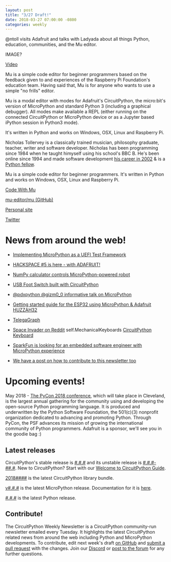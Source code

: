 ```yaml
---
layout: post
title: "3/27 Draft!"
date: 2018-03-27 07:00:00 -0800
categories: weekly
---
```


@ntoll visits Adafruit and talks with Ladyada about all things Python, education, communities, and the Mu editor.

IMAGE?

[Video](https://youtu.be/L1wYvTRzM2c)

Mu is a simple code editor for beginner programmers based on the feedback given to and experiences of the Raspberry Pi Foundation's education team. Having said that, Mu is for anyone who wants to use a simple "no frills" editor.

Mu is a modal editor with modes for Adafruit's CircuitPython, the micro:bit's version of MicroPython and standard Python 3 (including a graphical debugger). All modes make available a REPL (either running on the connected CircuitPython or MicroPython device or as a Jupyter based iPython session in Python3 mode).

It's written in Python and works on Windows, OSX, Linux and Raspberry Pi.

Nicholas Tollervey is a classically trained musician, philosophy graduate, teacher, writer and software developer. Nicholas has been programming since 1984 when he taught himyself using his school's BBC B. He's been online since 1994 and made software development [his career in 2002](http://ntoll.org/about/) & is a [Python fellow](https://www.python.org/psf/).

Mu is a simple code editor for beginner programmers. It's written in Python and works on Windows, OSX, Linux and Raspberry Pi.

[Code With Mu](https://codewith.mu/)

[mu-editor/mu (GitHub)](https://github.com/mu-editor/mu)

[Personal site](http://ntoll.org/)

[Twitter](https://twitter.com/ntoll/)

# News from around the web!
* [Implementing MicroPython as a UEFI Test Framework](https://software.intel.com/en-us/blogs/2018/03/08/implementing-micropython-as-a-uefi-test-framework)
* [HACKSPACE #5 is here - with ADAFRUIT!](https://hackspace.raspberrypi.org/issues/5)
* [NumPy calculator controls MicroPython-powered robot](https://youtu.be/Az5W-PsQP64)
* [USB Foot Switch built with CircuitPython](https://learn.adafruit.com/USB-foot-switch-circuit-python)
* [@pdxpython @gizm0_0 informative talk on MicroPython](https://github.com/gizm00/pdxpython_meetup_march22)
* [Getting started guide for the ESP32 using MicroPython & Adafruit HUZZAH32](https://github.com/pvanallen/esp32-getstarted)
* [TelegaGraph](https://github.com/Lepeshka92/TelegaGraph)
* [Space Invader on Reddit](https://www.reddit.com/r/MechanicalKeyboards/comments/87523d/space_invader_update/) self.MechanicalKeyboards [CircuitPython Keyboard](https://i.imgur.com/MSkAxRG.jpg)
* [SparkFun is looking for an embedded software engineer with MicroPython experience](https://www.sparkfun.com/jobs/89)

* [We have a post on how to contribute to this newsletter too](https://blog.adafruit.com/2018/03/22/contribute-to-the-circuitpython-weekly-newsletter-adafruit-on-github-circuitpython/)

# Upcoming events!
May 2018 - [The PyCon 2018 conference](https://us.pycon.org/2018/about/), which will take place in Cleveland, is the largest annual gathering for the community using and developing the open-source Python programming language. It is produced and underwritten by the Python Software Foundation, the 501(c)(3) nonprofit organization dedicated to advancing and promoting Python. Through PyCon, the PSF advances its mission of growing the international community of Python programmers. Adafruit is a sponsor, we'll see you in the goodie bag :)

## Latest releases

CircuitPython's stable release is [#.#.#](https://github.com/adafruit/circuitpython/releases/latest)
and its unstable release is [#.#.#-##.#](https://github.com/adafruit/circuitpython/releases). New to
CircuitPython? Start with our
[Welcome to CircuitPython Guide](https://learn.adafruit.com/welcome-to-circuitpython).

[2018####](https://github.com/adafruit/Adafruit_CircuitPython_Bundle/releases/latest) is the latest
CircuitPython library bundle.

[v#.#.#](https://micropython.org/download) is the latest MicroPython release. Documentation for it
is [here](http://docs.micropython.org/en/latest/pyboard/).

[#.#.#](https://www.python.org/downloads/) is the latest Python release.

## Contribute!

The CircuitPython Weekly Newsletter is a CircuitPython community-run newsletter emailed every
Tuesday. It highlights the latest CircuitPython related news from around the web including Python
and MicroPython developments. To contribute, edit next week's draft [on GitHub](https://github.com/adafruit/circuitpython-weekly-newsletter/tree/gh-pages/_drafts) and
[submit a pull request](https://help.github.com/articles/editing-files-in-your-repository/) with the
changes. Join our [Discord](https://adafru.it/discord) or [post to the
forum](https://forums.adafruit.com/viewforum.php?f=60) for any further questions.
